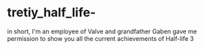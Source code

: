 # tretiy_half_life-
in short, I'm an employee of Valve and grandfather Gaben gave me permission to show you all the current achievements of Half-life 3
